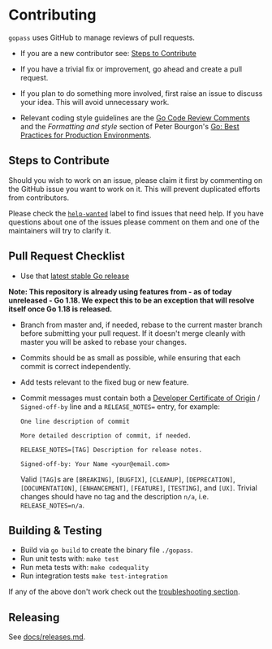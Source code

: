 # Contributing

`gopass` uses GitHub to manage reviews of pull requests.

* If you are a new contributor see: [Steps to Contribute](#steps-to-contribute)

* If you have a trivial fix or improvement, go ahead and create a pull request.

* If you plan to do something more involved, first raise an issue to discuss
  your idea. This will avoid unnecessary work.

* Relevant coding style guidelines are  the [Go Code Review Comments](https://code.google.com/p/go-wiki/wiki/CodeReviewComments)
  and the _Formatting and style_ section of Peter Bourgon's [Go: Best Practices for Production Environments](http://peter.bourgon.org/go-in-production/#formatting-and-style).

## Steps to Contribute

Should you wish to work on an issue, please claim it first by commenting on the GitHub issue you want to work on it.
This will prevent duplicated efforts from contributors.

Please check the [`help-wanted`](https://github.com/gopasspw/gopass/issues?q=is%3Aissue+is%3Aopen+label%3A%22help+wanted%22) label to find issues that need help.
If you have questions about one of the issues please comment on them and one of the maintainers
will try to clarify it.

## Pull Request Checklist

* Use that [latest stable Go release](https://golang.org/dl/)

**Note: This repository is already using features from - as of today unreleased - Go 1.18.
We expect this to be an exception that will resolve itself once Go 1.18 is released.**

* Branch from master and, if needed, rebase to the current master branch before submitting your pull request.
  If it doesn't merge cleanly with master you will be asked to rebase your changes.

* Commits should be as small as possible, while ensuring that each commit is correct independently.

* Add tests relevant to the fixed bug or new feature.

* Commit messages must contain both a [Developer Certificate of Origin](https://developercertificate.org/) / `Signed-off-by` line and a `RELEASE_NOTES=` entry, for example:

      One line description of commit

      More detailed description of commit, if needed.

      RELEASE_NOTES=[TAG] Description for release notes.

      Signed-off-by: Your Name <your@email.com>

  Valid `[TAG]`s are `[BREAKING]`, `[BUGFIX]`, `[CLEANUP]`, `[DEPRECATION]`,
  `[DOCUMENTATION]`, `[ENHANCEMENT]`, `[FEATURE]`, `[TESTING]`, and `[UX]`.
  Trivial changes should have no tag and the description `n/a`, i.e.
  `RELEASE_NOTES=n/a`.

## Building & Testing

* Build via `go build` to create the binary file `./gopass`.
* Run unit tests with: `make test`
* Run meta tests with: `make codequality`
* Run integration tests `make test-integration`

If any of the above don't work check out the [troubleshooting section](#troubleshooting-build).

## Releasing

See [docs/releases.md](docs/releases.md).
